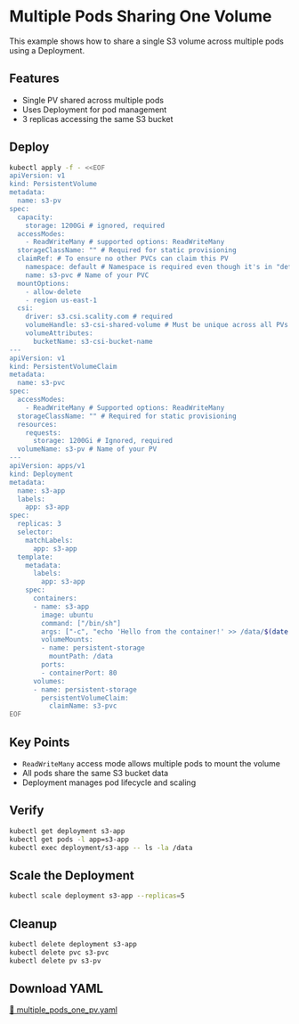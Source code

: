 # Multiple Pods Sharing One Volume

This example shows how to share a single S3 volume across multiple pods using a Deployment.

## Features

- Single PV shared across multiple pods
- Uses Deployment for pod management
- 3 replicas accessing the same S3 bucket

## Deploy

```bash
kubectl apply -f - <<EOF
apiVersion: v1
kind: PersistentVolume
metadata:
  name: s3-pv
spec:
  capacity:
    storage: 1200Gi # ignored, required
  accessModes:
    - ReadWriteMany # supported options: ReadWriteMany
  storageClassName: "" # Required for static provisioning
  claimRef: # To ensure no other PVCs can claim this PV
    namespace: default # Namespace is required even though it's in "default" namespace.
    name: s3-pvc # Name of your PVC
  mountOptions:
    - allow-delete
    - region us-east-1
  csi:
    driver: s3.csi.scality.com # required
    volumeHandle: s3-csi-shared-volume # Must be unique across all PVs
    volumeAttributes:
      bucketName: s3-csi-bucket-name
---
apiVersion: v1
kind: PersistentVolumeClaim
metadata:
  name: s3-pvc
spec:
  accessModes:
    - ReadWriteMany # Supported options: ReadWriteMany
  storageClassName: "" # Required for static provisioning
  resources:
    requests:
      storage: 1200Gi # Ignored, required
  volumeName: s3-pv # Name of your PV
---
apiVersion: apps/v1
kind: Deployment
metadata:
  name: s3-app
  labels:
    app: s3-app
spec:
  replicas: 3
  selector:
    matchLabels:
      app: s3-app
  template:
    metadata:
      labels:
        app: s3-app
    spec:
      containers:
      - name: s3-app
        image: ubuntu
        command: ["/bin/sh"]
        args: ["-c", "echo 'Hello from the container!' >> /data/$(date -u).txt; tail -f /dev/null"]
        volumeMounts:
        - name: persistent-storage
          mountPath: /data
        ports:
        - containerPort: 80
      volumes:
      - name: persistent-storage
        persistentVolumeClaim:
          claimName: s3-pvc
EOF
```

## Key Points

- `ReadWriteMany` access mode allows multiple pods to mount the volume
- All pods share the same S3 bucket data
- Deployment manages pod lifecycle and scaling

## Verify

```bash
kubectl get deployment s3-app
kubectl get pods -l app=s3-app
kubectl exec deployment/s3-app -- ls -la /data
```

## Scale the Deployment

```bash
kubectl scale deployment s3-app --replicas=5
```

## Cleanup

```bash
kubectl delete deployment s3-app
kubectl delete pvc s3-pvc
kubectl delete pv s3-pv
```

## Download YAML

[📁 multiple_pods_one_pv.yaml](assets/multiple_pods_one_pv.yaml)
